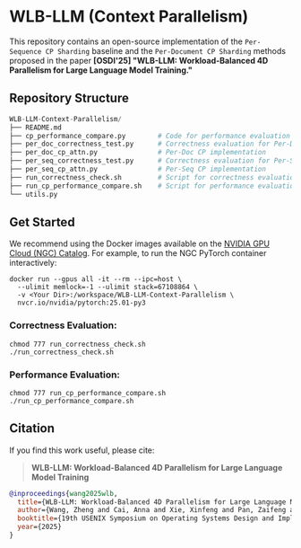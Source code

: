 # WLB-LLM (Context Parallelism)

This repository contains an open-source implementation of the `Per-Sequence CP Sharding` baseline and the `Per-Document CP Sharding` methods proposed in the paper **[OSDI'25] "WLB-LLM: Workload-Balanced 4D Parallelism for Large Language Model Training."**


## Repository Structure

```python
WLB-LLM-Context-Parallelism/
├── README.md
├── cp_performance_compare.py        # Code for performance evaluation
├── per_doc_correctness_test.py      # Correctness evaluation for Per-Doc CP
├── per_doc_cp_attn.py               # Per-Doc CP implementation
├── per_seq_correctness_test.py      # Correctness evaluation for Per-Seq CP
├── per_seq_cp_attn.py               # Per-Seq CP implementation
├── run_correctness_check.sh         # Script for correctness evaluation
├── run_cp_performance_compare.sh    # Script for performance evaluation
└── utils.py
```


## Get Started

We recommend using the Docker images available on the [NVIDIA GPU Cloud (NGC) Catalog](https://catalog.ngc.nvidia.com/orgs/nvidia/containers/pytorch). For example, to run the NGC PyTorch container interactively:

```shell
docker run --gpus all -it --rm --ipc=host \
  --ulimit memlock=-1 --ulimit stack=67108864 \
  -v <Your Dir>:/workspace/WLB-LLM-Context-Parallelism \
  nvcr.io/nvidia/pytorch:25.01-py3
```



### Correctness Evaluation:

```shell
chmod 777 run_correctness_check.sh
./run_correctness_check.sh
```



### Performance Evaluation:

```shell
chmod 777 run_cp_performance_compare.sh
./run_cp_performance_compare.sh
```



## Citation

If you find this work useful, please cite:

> **WLB-LLM: Workload-Balanced 4D Parallelism for Large Language Model Training** 

```bibtex
@inproceedings{wang2025wlb,
  title={WLB-LLM: Workload-Balanced 4D Parallelism for Large Language Model Training},
  author={Wang, Zheng and Cai, Anna and Xie, Xinfeng and Pan, Zaifeng and Guan, Yue and Chu, Weiwei and Wang, Jie and Li, Shikai and Huang, Jianyu and Cai, Chris and others},
  booktitle={19th USENIX Symposium on Operating Systems Design and Implementation (OSDI 25)},
  year={2025}
}
